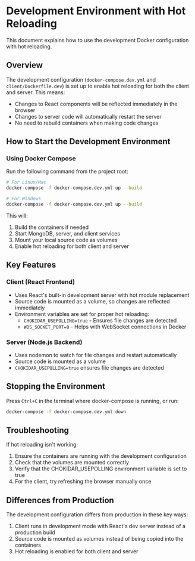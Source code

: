 # Development Environment with Hot Reloading

This document explains how to use the development Docker configuration with hot reloading.

## Overview

The development configuration (`docker-compose.dev.yml` and `client/Dockerfile.dev`) is set up to enable hot reloading for both the client and server. This means:

- Changes to React components will be reflected immediately in the browser
- Changes to server code will automatically restart the server
- No need to rebuild containers when making code changes

## How to Start the Development Environment

### Using Docker Compose

Run the following command from the project root:

```bash
# For Linux/Mac
docker-compose -f docker-compose.dev.yml up --build

# For Windows
docker-compose -f docker-compose.dev.yml up --build
```

This will:
1. Build the containers if needed
2. Start MongoDB, server, and client services
3. Mount your local source code as volumes
4. Enable hot reloading for both client and server

## Key Features

### Client (React Frontend)

- Uses React's built-in development server with hot module replacement
- Source code is mounted as a volume, so changes are reflected immediately
- Environment variables are set for proper hot reloading:
  - `CHOKIDAR_USEPOLLING=true` - Ensures file changes are detected
  - `WDS_SOCKET_PORT=0` - Helps with WebSocket connections in Docker

### Server (Node.js Backend)

- Uses nodemon to watch for file changes and restart automatically
- Source code is mounted as a volume
- `CHOKIDAR_USEPOLLING=true` ensures file changes are detected

## Stopping the Environment

Press `Ctrl+C` in the terminal where docker-compose is running, or run:

```bash
docker-compose -f docker-compose.dev.yml down
```

## Troubleshooting

If hot reloading isn't working:

1. Ensure the containers are running with the development configuration
2. Check that the volumes are mounted correctly
3. Verify that the CHOKIDAR_USEPOLLING environment variable is set to true
4. For the client, try refreshing the browser manually once

## Differences from Production

The development configuration differs from production in these key ways:

1. Client runs in development mode with React's dev server instead of a production build
2. Source code is mounted as volumes instead of being copied into the containers
3. Hot reloading is enabled for both client and server

